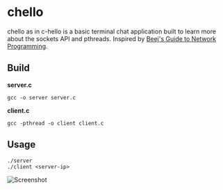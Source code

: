 # chello
chello as in c-hello is a basic terminal chat application built to learn more about the sockets API and pthreads. Inspired by [Beej's Guide to Network Programming](https://beej.us/guide/bgnet/html/multi/index.html).

## Build

**server.c**
```
gcc -o server server.c
```
**client.c**
```
gcc -pthread -o client client.c
```

## Usage

```
./server
./client <server-ip>
```
![Screenshot](https://i.imgur.com/bR430oT.png)
